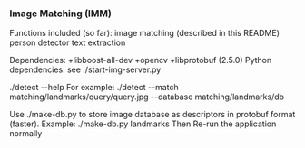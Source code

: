 ### Image Matching (IMM)

Functions included (so far):
image matching (described in this README)
person detector
text extraction

Dependencies:
+libboost-all-dev
+opencv
+libprotobuf (2.5.0)
Python dependencies:
see ./start-img-server.py

./detect --help
For example:
./detect --match matching/landmarks/query/query.jpg --database matching/landmarks/db

Use ./make-db.py <db name> to store image database as descriptors in protobuf
format (faster).
Example: ./make-db.py landmarks
Then Re-run the application normally
